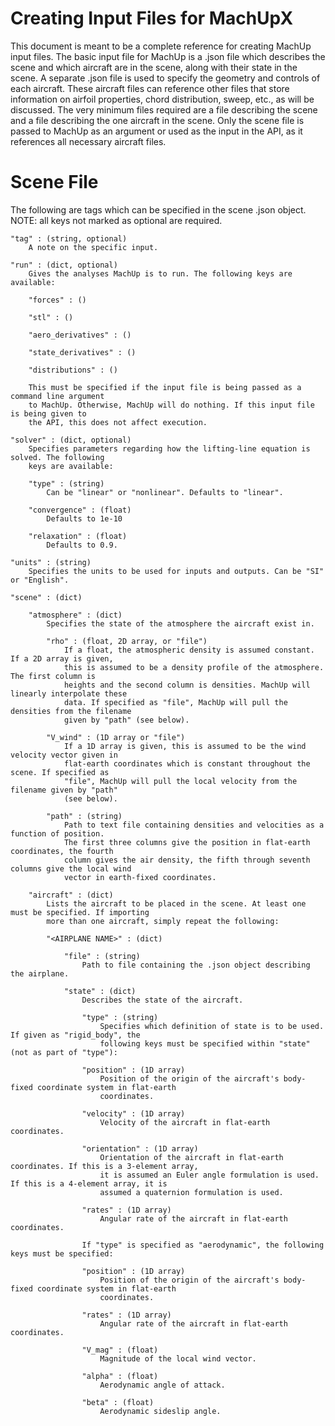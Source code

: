 # Creating Input Files for MachUpX
This document is meant to be a complete reference for creating MachUp input files.
The basic input file for MachUp is a .json file which describes the scene and which
aircraft are in the scene, along with their state in the scene. A separate .json
file is used to specify the geometry and controls of each aircraft. These aircraft
files can reference other files that store information on airfoil properties, chord
distribution, sweep, etc., as will be discussed. The very minimum files required are
a file describing the scene and a file describing the one aircraft in the scene. 
Only the scene file is passed to MachUp as an argument or used as the input in the
API, as it references all necessary aircraft files.

# Scene File
The following are tags which can be specified in the scene .json object. NOTE: all keys
not marked as optional are required.

    "tag" : (string, optional)
        A note on the specific input.

    "run" : (dict, optional)
        Gives the analyses MachUp is to run. The following keys are available:

        "forces" : ()

        "stl" : ()

        "aero_derivatives" : ()

        "state_derivatives" : ()

        "distributions" : ()

        This must be specified if the input file is being passed as a command line argument
        to MachUp. Otherwise, MachUp will do nothing. If this input file is being given to
        the API, this does not affect execution.

    "solver" : (dict, optional)
        Specifies parameters regarding how the lifting-line equation is solved. The following
        keys are available:

        "type" : (string)
            Can be "linear" or "nonlinear". Defaults to "linear".

        "convergence" : (float)
            Defaults to 1e-10

        "relaxation" : (float)
            Defaults to 0.9.

    "units" : (string)
        Specifies the units to be used for inputs and outputs. Can be "SI" or "English".

    "scene" : (dict)

        "atmosphere" : (dict)
            Specifies the state of the atmosphere the aircraft exist in.

            "rho" : (float, 2D array, or "file")
                If a float, the atmospheric density is assumed constant. If a 2D array is given,
                this is assumed to be a density profile of the atmosphere. The first column is
                heights and the second column is densities. MachUp will linearly interpolate these
                data. If specified as "file", MachUp will pull the densities from the filename
                given by "path" (see below).
            
            "V_wind" : (1D array or "file")
                If a 1D array is given, this is assumed to be the wind velocity vector given in
                flat-earth coordinates which is constant throughout the scene. If specified as 
                "file", MachUp will pull the local velocity from the filename given by "path"
                (see below).

            "path" : (string)
                Path to text file containing densities and velocities as a function of position.
                The first three columns give the position in flat-earth coordinates, the fourth
                column gives the air density, the fifth through seventh columns give the local wind
                vector in earth-fixed coordinates.

        "aircraft" : (dict)
            Lists the aircraft to be placed in the scene. At least one must be specified. If importing
            more than one aircraft, simply repeat the following:

            "<AIRPLANE NAME>" : (dict)

                "file" : (string)
                    Path to file containing the .json object describing the airplane.

                "state" : (dict)
                    Describes the state of the aircraft.

                    "type" : (string)
                        Specifies which definition of state is to be used. If given as "rigid_body", the
                        following keys must be specified within "state" (not as part of "type"):

                    "position" : (1D array)
                        Position of the origin of the aircraft's body-fixed coordinate system in flat-earth
                        coordinates.

                    "velocity" : (1D array)
                        Velocity of the aircraft in flat-earth coordinates.

                    "orientation" : (1D array)
                        Orientation of the aircraft in flat-earth coordinates. If this is a 3-element array,
                        it is assumed an Euler angle formulation is used. If this is a 4-element array, it is
                        assumed a quaternion formulation is used.

                    "rates" : (1D array)
                        Angular rate of the aircraft in flat-earth coordinates.

                    If "type" is specified as "aerodynamic", the following keys must be specified:

                    "position" : (1D array)
                        Position of the origin of the aircraft's body-fixed coordinate system in flat-earth
                        coordinates.

                    "rates" : (1D array)
                        Angular rate of the aircraft in flat-earth coordinates.

                    "V_mag" : (float)
                        Magnitude of the local wind vector.

                    "alpha" : (float)
                        Aerodynamic angle of attack.

                    "beta" : (float)
                        Aerodynamic sideslip angle.